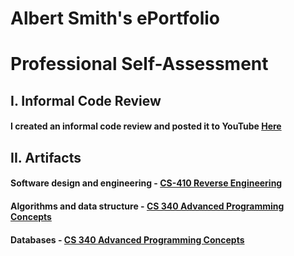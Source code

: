 # Albert Smith's ePortfolio

# Professional Self-Assessment




## I. Informal Code Review
#### I created an informal code review and posted it to YouTube [Here](https://youtu.be/orjrt5hhb78)


## II. Artifacts
#### Software design and engineering - [CS-410 Reverse Engineering](https://github.com/CodeMonkey1976/CodeMonkey/tree/gh-pages/Artifact%201)
#### Algorithms and data structure - [CS 340 Advanced Programming Concepts](https://github.com/CodeMonkey1976/CodeMonkey/tree/gh-pages/Artifact%202%20%26%203)
#### Databases - [CS 340 Advanced Programming Concepts](https://github.com/CodeMonkey1976/CodeMonkey/tree/gh-pages/Artifact%202%20%26%203)

